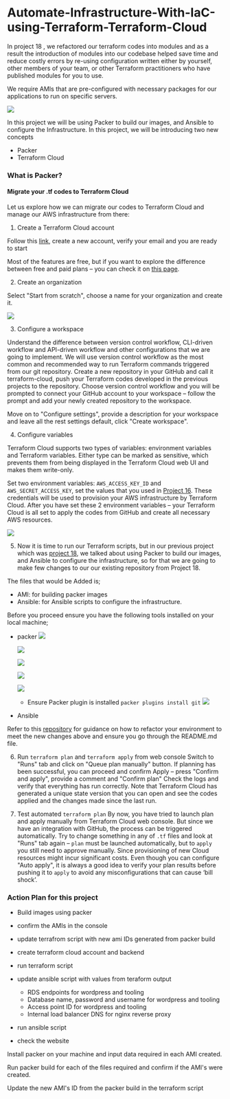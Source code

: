 # Automate-Infrastructure-With-IaC-using-Terraform-Terraform-Cloud
In project 18 , we refactored our terraform codes into modules and as a result the introduction of modules into our codebase helped save time and reduce costly errors by re-using configuration written either by yourself, other members of your team, or other Terraform practitioners who have published modules for you to use.

We require AMIs that are pre-configured with necessary packages for our applications to run on specific servers.

![](./images/Architecture-Diagram.png)

In this project we will be using Packer to build our images, and Ansible to configure the Infrastructure.
In this project, we will be introducing two new concepts

* Packer
* Terraform Cloud

### What is Packer?
#### Migrate your .tf codes to Terraform Cloud
Let us explore how we can migrate our codes to Terraform Cloud and manage our AWS infrastructure from there:

1. Create a Terraform Cloud account

Follow this [link](https://app.terraform.io/signup/account), create a new account, verify your email and you are ready to start

Most of the features are free, but if you want to explore the difference between free and paid plans – you can check it on [this page](https://www.hashicorp.com/products/terraform/pricing).

2. Create an organization

 Select "Start from scratch", choose a name for your organization and create it.

  ![](./images/organization.png)

3. Configure a workspace

Understand the difference between version control workflow, CLI-driven workflow and API-driven workflow and other configurations that we are going to implement. We will use version control workflow as the most common and recommended way to run Terraform commands triggered from our git repository. Create a new repository in your GitHub and call it terraform-cloud, push your Terraform codes developed in the previous projects to the repository. Choose version control workflow and you will be prompted to connect your GitHub account to your workspace – follow the prompt and add your newly created repository to the workspace.

Move on to "Configure settings", provide a description for your workspace and leave all the rest settings default, click "Create workspace".

4. Configure variables 

Terraform Cloud supports two types of variables: environment variables and Terraform variables. Either type can be marked as sensitive, which prevents them from being displayed in the Terraform Cloud web UI and makes them write-only. 

Set two environment variables: `AWS_ACCESS_KEY_ID` and `AWS_SECRET_ACCESS_KEY`, set the values that you used in [Project 16](https://github.com/lateef-taiwo/AUTOMATE-INFRASTRUCTURE-WITH-IAC-USING-TERRAFORM-PART-1). These credentials will be used to provision your AWS infrastructure by Terraform Cloud. After you have set these 2 environment variables – your Terraform Cloud is all set to apply the codes from GitHub and create all necessary AWS resources.

  ![](./images/env-vars.png)

5. Now it is time to run our Terraform scripts, but in our previous project which was [project 18](https://github.com/lateef-taiwo/AUTOMATE-INFRASTRUCTURE-WITH-IAC-USING-TERRAFORM-PART-3-REFACTORING-USING-MODULES), we talked about using Packer to build our images, and Ansible to configure the infrastructure, so for that we are going to make few changes to our our existing repository from Project 18.

The files that would be Added is;

* AMI: for building packer images
* Ansible: for Ansible scripts to configure the infrastructure.

Before you proceed ensure you have the following tools installed on your local machine;

* packer
  ![](./images/packer-install.png)

  ![](./images/packer-install-2.png)

  ![](./images/packer.png)

  ![](./images/packer-2.png)

  ![](./images/packer-fmt.png)

  * Ensure Packer plugin is installed
    `packer plugins install git`
    ![](./images/packer-plugins.png)

* Ansible

Refer to this [repository](https://github.com/darey-devops/PBL-project-19.git) for guidance on how to refactor your environment to meet the new changes above and ensure you go through the README.md file.

6. Run `terraform plan` and `terraform apply` from web console Switch to "Runs" tab and click on "Queue plan manually" button. If planning has been successful, you can proceed and confirm Apply – press "Confirm and apply", provide a comment and "Confirm plan" Check the logs and verify that everything has run correctly. Note that Terraform Cloud has generated a unique state version that you can open and see the codes applied and the changes made since the last run.

7. Test automated `terraform plan` By now, you have tried to launch plan and apply manually from Terraform Cloud web console. But since we have an integration with GitHub, the process can be triggered automatically. Try to change something in any of `.tf` files and look at "Runs" tab again – `plan` must be launched automatically, but to `apply` you still need to approve manually. Since provisioning of new Cloud resources might incur significant costs. Even though you can configure "Auto apply", it is always a good idea to verify your plan results before pushing it to `apply` to avoid any misconfigurations that can cause ‘bill shock’.

### Action Plan for this  project

 * Build images using packer

 * confirm the AMIs in the console

 * update terrafrom script with new ami IDs generated from packer build

 * create terraform cloud account and backend

 * run terraform script

 * update ansible script with values from teraform output
    * RDS endpoints for wordpress and tooling
    * Database name, password and username for wordpress and tooling
    * Access point ID for wordpress and tooling
    * Internal load balancer DNS for nginx reverse proxy

 * run ansible script

 * check the website

Install packer on your machine and input data required in each AMI created.

Run packer build for each of the files required and confirm if the AMI's were created.


Update the new AMI's ID from the packer build in the terraform script
